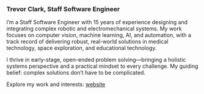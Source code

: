 ### Trevor Clark, Staff Software Engineer 

I’m a Staff Software Engineer with 15 years of experience designing and integrating complex robotic and electromechanical systems. My work focuses on computer vision, machine learning, AI, and automation, with a track record of delivering robust, real-world solutions in medical technology, space exploration, and educational technology.

I thrive in early-stage, open-ended problem solving—bringing a holistic systems perspective and a practical mindset to every challenge. My guiding belief: complex solutions don’t have to be complicated.

Explore my work and interests: [website](https://jtclark2.github.io/)
